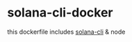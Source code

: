# solana-cli-docker

this dockerfile includes [solana-cli](https://docs.solana.com/cli/install-solana-cli-tools#use-solanas-install-tool) & node
